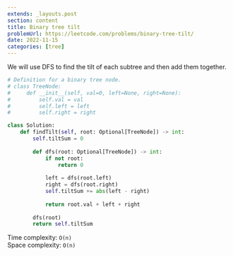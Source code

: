 ```yaml
---
extends: _layouts.post
section: content
title: Binary tree tilt
problemUrl: https://leetcode.com/problems/binary-tree-tilt/
date: 2022-11-15
categories: [tree]
---
```


We will use DFS to find the tilt of each subtree and then add them together.

```python
# Definition for a binary tree node.
# class TreeNode:
#     def __init__(self, val=0, left=None, right=None):
#         self.val = val
#         self.left = left
#         self.right = right

class Solution:
    def findTilt(self, root: Optional[TreeNode]) -> int:
        self.tiltSum = 0
        
        def dfs(root: Optional[TreeNode]) -> int:
            if not root:
                return 0
            
            left = dfs(root.left)
            right = dfs(root.right)
            self.tiltSum += abs(left - right)
            
            return root.val + left + right
        
        dfs(root)
        return self.tiltSum
```

Time complexity: `O(n)` <br/>
Space complexity: `O(n)`